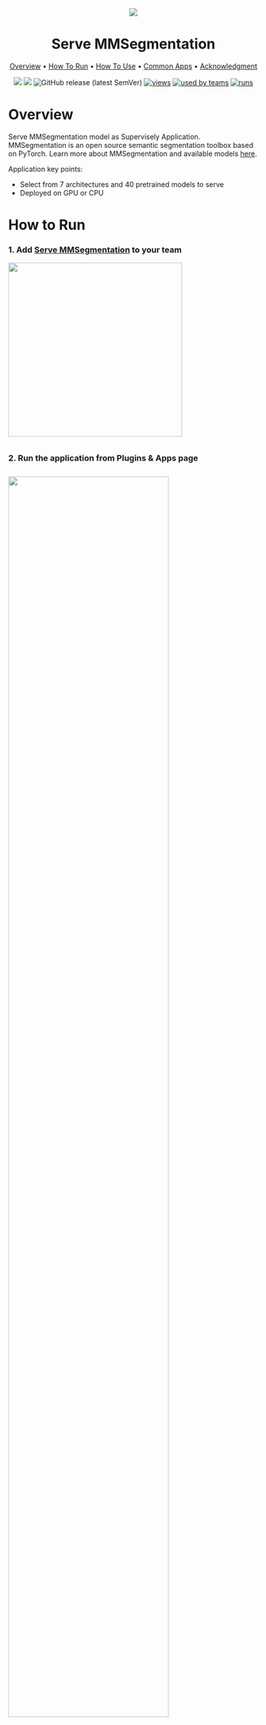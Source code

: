 
<div align="center" markdown>

<img src="https://i.imgur.com/223ItT5.png"/>  

# Serve MMSegmentation

<p align="center">
  <a href="#Overview">Overview</a> •
  <a href="#How-To-Run">How To Run</a> •
  <a href="#How-To-Use">How To Use</a> •
  <a href="#Common-apps">Common Apps</a> •
  <a href="#Acknowledgment">Acknowledgment</a>
</p>

[![](https://img.shields.io/badge/supervisely-ecosystem-brightgreen)](https://ecosystem.supervise.ly/apps/supervisely-ecosystem/mmsegmentation/serve)
[![](https://img.shields.io/badge/slack-chat-green.svg?logo=slack)](https://supervise.ly/slack)
![GitHub release (latest SemVer)](https://img.shields.io/github/v/release/supervisely-ecosystem/mmsegmentation)
[![views](https://app.supervise.ly/public/api/v3/ecosystem.counters?repo=supervisely-ecosystem/mmsegmentation/serve&counter=views&label=views)](https://supervise.ly)
[![used by teams](https://app.supervise.ly/public/api/v3/ecosystem.counters?repo=supervisely-ecosystem/mmsegmentation/serve&counter=downloads&label=used%20by%20teams)](https://supervise.ly)
[![runs](https://app.supervise.ly/public/api/v3/ecosystem.counters?repo=supervisely-ecosystem/mmsegmentation/serve&counter=runs&label=runs&123)](https://supervise.ly)

</div>

# Overview

Serve MMSegmentation model as Supervisely Application. MMSegmentation is an open source semantic segmentation toolbox based on PyTorch. Learn more about MMSegmentation and available models [here](https://github.com/open-mmlab/mmsegmentation).

Application key points:
- Select from 7 architectures and 40 pretrained models to serve
- Deployed on GPU or CPU


# How to Run

### 1. Add [Serve MMSegmentation](https://ecosystem.supervise.ly/apps/supervisely-ecosystem/mmsegmentation/serve) to your team
<img data-key="sly-module-link" data-module-slug="supervisely-ecosystem/mmsegmentation/serve" src="https://i.imgur.com/Yx569vO.png" width="350px" style='padding-bottom: 10px'/>

### 2. Run the application from Plugins & Apps page
<img src="https://i.imgur.com/IJZx809.png" width="80%" style='padding-top: 10px'>  

# How to Use

### 1. Select architecture, pretrained model, deploying device and press the **Serve** button
<img src="https://i.imgur.com/yEmmskW.png" width="80%">  

### 2. Wait for the model to deploy
<img src="https://i.imgur.com/FZeg5gT.png" width="80%">  


# Common apps

You can use served model in next Supervisely Applications ⬇️ 
  

- [Train MMSegmentation](https://ecosystem.supervise.ly/apps/supervisely-ecosystem/mmsegmentation/train) - app allows to play with different inference options, monitor metrics charts in real time, and save training artifacts to Team Files.
   
    <img data-key="sly-module-link" data-module-slug="supervisely-ecosystem/mmsegmentation/train" src="https://i.imgur.com/FvszlJJ.png" width="350px"/>

# Acknowledgment

This app is based on the great work `MMSegmentation` ([github](https://github.com/open-mmlab/mmsegmentation)). ![GitHub Org's stars](https://img.shields.io/github/stars/open-mmlab/mmsegmentation?style=social)

